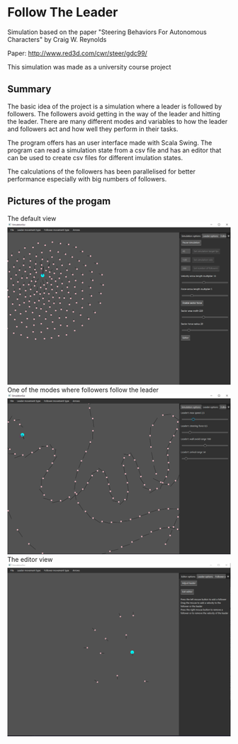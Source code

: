 # Follow The Leader
Simulation based on the paper "Steering Behaviors For Autonomous Characters" by Craig W. Reynolds

Paper: http://www.red3d.com/cwr/steer/gdc99/

This simulation was made as a university course project

## Summary
The basic idea of the project is a simulation where a leader is followed by followers. The followers avoid getting in the way of the leader and hitting the leader. There are many different modes and variables to how the leader and followers act and how well they perform in their tasks.

The program offers has an user interface made with Scala Swing. The program can read a simulation state from a csv file and has an editor that can be used to create csv files for different imulation states. 

The calculations of the followers has been parallelised for better performance especially with big numbers of followers. 

## Pictures of the progam
The default view
![main view](pictures/default_state.PNG)
One of the modes where followers follow the leader
![followers following previous](pictures/followers_following_previous.PNG)
The editor view
![editor view](pictures/editor.PNG)